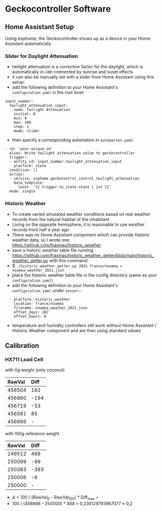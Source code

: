 # Geckocontroller Software

## Home Assistant Setup
Using esphome, the Geckocontroller shows up as a device in your Home Assistant automatically

### Slider for Daylight Attenuation
* twilight attenuation is a correction factor for the daylight, which is automatically in-/de-cremented by sunrise and suset effects
* it can also be manually set with a slider from Home Assistant using this setup:
* add the following definition to your Home Assistant's `configuration.yaml` in the root level:
```
input_number:
  twilight_attenuation_input:
    name: Twilight Attenuation
    initial: 0
    min: 0
    max: 100
    step: 1
    mode: slider
```
* then specify a corresponding automation in `automation.yaml`:
```
- id: 'your-unique-id'
  alias: Write twilight attenuation value to geckocontroller
  trigger:
  - entity_id: input_number.twilight_attenuation_input
    platform: state
  condition: []
  action:
  - service: esphome.geckocontrol_control_twilight_attenuation
    data_template:
      level: '{{ trigger.to_state.state | int }}'
  mode: single
```

### Historic Weather
* To create varied simulated weather conditions based on real weather records from the natural habitat of the inhabitant
* Living on the opposite hemisphere, it is reasonable to use weather records from half a year ago
* There was no Home Assistant component which can provide historic weather data, so I wrote one: https://github.com/fraxinas/historic_weather
* save a historic weather table file running https://github.com/fraxinas/historic_weather_getter/blob/main/historic_weather_getter.py with this command:
* $ `./historic_weather_getter.py 2021 france/noumea > noumea_weather_2021.json`
* place the historic weather table file in the config directory (same as your `configuration.yaml`)
* add the following definition to your Home Assistant's `configuration.yaml` under `sensor:`:
```
  - platform: historic_weather
    location: france/noumea
    filename: noumea_weather_2021.json
    offset_days: 182
    offset_hours: 0
```
* temperature and humidity controllers still work without Home Assistant / Historic Weather component and are then using standard values

## Calibration

### HX711 Load Cell

with 0g weight (only coconut)

| RawVal | Diff |
| :----- | :--- |
| 456504 |  162 |
| 456860 | -194 |
| 456719 |  -53 |
| 456581 |   85 |
| 456666 |    - |

with 100g reference weight

| RawVal | Diff |
| :----- | :--- |
| 249512 |  488 |
| 250099 |  -99 |
| 250383 | -383 |
| 250006 |   -6 |
| 250000 |    - |

* Δ = 100 / (RawVal<sub>0</sub> - RawVal<sub>100</sub>) * Diff<sub>max</sub> =
* 100 / (456666 - 250000) * 488 = 0,236129793967077 ≈ 0,2
